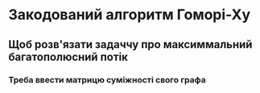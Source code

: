 # Закодований алгоритм Гоморі-Ху
## Щоб розв'язати задаччу про максиммальний багатополюсний потік
### Треба ввести матрицю суміжності свого графа
